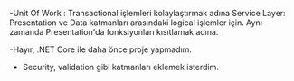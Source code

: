 -Unit Of Work : Transactional işlemleri kolaylaştırmak adına
Service Layer: Presentation ve Data katmanları arasındaki logical işlemler için. Aynı zamanda Presentation'da fonksiyonları kısıtlamak adına.

-Hayır, .NET Core ile daha önce proje yapmadım.

- Security, validation gibi katmanları eklemek isterdim.


